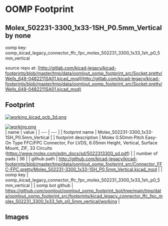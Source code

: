 # OOMP Footprint  
## Molex_502231-3300_1x33-1SH_P0.5mm_Vertical  by none  
  
oomp key: oomp_kicad_legacy_connector_ffc_fpc_molex_502231_3300_1x33_1sh_p0_5mm_vertical  
  
source repo at: [http://gitlab.com/kicad-legacy/kicad-footprints/blob/master/tmp/data/oomlout_oomp_footprint_src/Socket.pretty/Wells_648-0482211SA01.kicad_mod](http://gitlab.com/kicad-legacy/kicad-footprints/blob/master/tmp/data/oomlout_oomp_footprint_src/Socket.pretty/Wells_648-0482211SA01.kicad_mod)  
## Footprint  
  
[![working_kicad_pcb_3d.png](working_kicad_pcb_3d_600.png)](working_kicad_pcb_3d.png)  
  
[![working.png](working_600.png)](working.png)  
| name | value | 
| --- | --- | 
| footprint name | Molex_502231-3300_1x33-1SH_P0.5mm_Vertical | 
| footprint description | Molex 0.50mm Pitch Easy-On Type FFC/FPC Connector, For LVDS, 6.05mm Height, Vertical, Surface Mount, ZIF, 33 Circuits (https://www.molex.com/pdm_docs/sd/5022313300_sd.pdf) | 
| number of pads | 36 | 
| github path | http://github.com/kicad-legacy/kicad-footprints/blob/master/tmp/data/oomlout_oomp_footprint_src/Connector_FFC-FPC.pretty/Molex_502231-3300_1x33-1SH_P0.5mm_Vertical.kicad_mod | 
| oomp key | oomp_kicad_legacy_connector_ffc_fpc_molex_502231_3300_1x33_1sh_p0_5mm_vertical | 
| oomp bot github | https://github.com/oomlout/oomlout_oomp_footprint_bot/tree/main/tmp/data/oomlout_oomp_footprint_src/footprints/kicad_legacy_connector_ffc_fpc_molex_502231_3300_1x33_1sh_p0_5mm_vertical/working | 
## Images  
